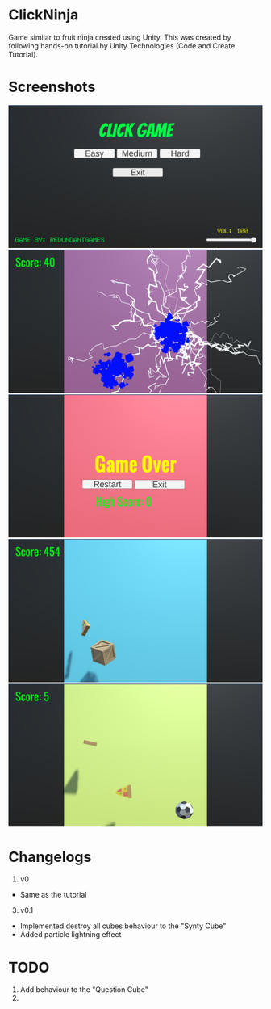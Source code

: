 # ClickNinja
Game similar to fruit ninja created using Unity. This was created by following hands-on tutorial by Unity Technologies (Code and Create Tutorial).

# Screenshots

![Screenshot 1](screenshots/screenshot1.png)
![Screenshot 2](screenshots/screenshot2.png)
![Screenshot 3](screenshots/screenshot3.png)
![Screenshot 4](screenshots/screenshot4.png)
![Screenshot 5](screenshots/screenshot5.png)

# Changelogs
1. v0
  * Same as the tutorial 
3. v0.1
  * Implemented destroy all cubes behaviour to the "Synty Cube"
  * Added particle lightning effect

# TODO
1. Add behaviour to the "Question Cube"
2. 
